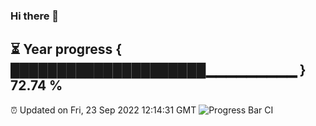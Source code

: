 ### Hi there 👋
⏳ Year progress { █████████████████████▁▁▁▁▁▁▁▁▁ } 72.74 %
---
⏰ Updated on Fri, 23 Sep 2022 12:14:31 GMT
![Progress Bar CI](https://github.com/Moyi321/Moyi321/workflows/Progress%20Bar%20CI/badge.svg)
